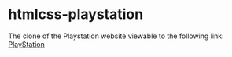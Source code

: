 # htmlcss-playstation


The clone of the Playstation website viewable to the following link: <a href="https://gianfrygiovene.github.io/htmlcss-playstation/">PlayStation</a>
